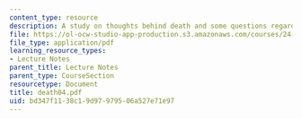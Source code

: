 ```yaml
---
content_type: resource
description: A study on thoughts behind death and some questions regarding death.
file: https://ol-ocw-studio-app-production.s3.amazonaws.com/courses/24-200-ancient-philosophy-fall-2004/bd347f1138c19d97979506a527e71e97_death04.pdf
file_type: application/pdf
learning_resource_types:
- Lecture Notes
parent_title: Lecture Notes
parent_type: CourseSection
resourcetype: Document
title: death04.pdf
uid: bd347f11-38c1-9d97-9795-06a527e71e97
---
```

